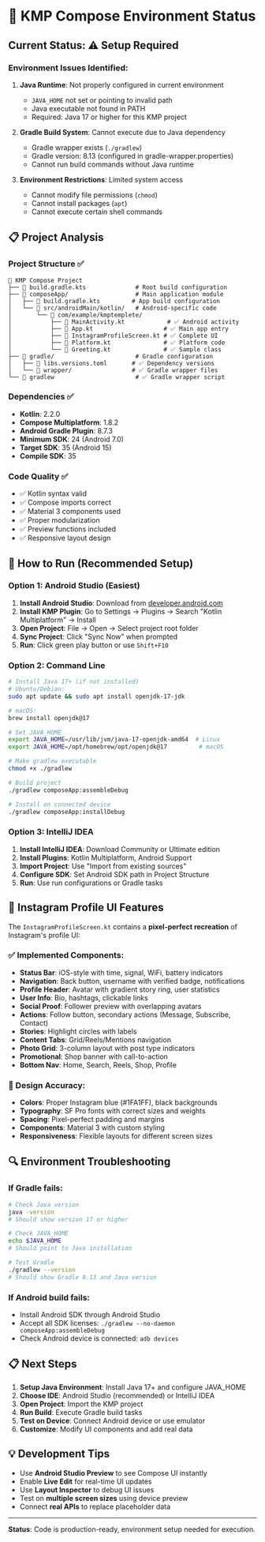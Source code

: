 # 🔧 KMP Compose Environment Status

## Current Status: ⚠️ Setup Required

### Environment Issues Identified:

1. **Java Runtime**: Not properly configured in current environment
   - `JAVA_HOME` not set or pointing to invalid path
   - Java executable not found in PATH
   - Required: Java 17 or higher for this KMP project

2. **Gradle Build System**: Cannot execute due to Java dependency
   - Gradle wrapper exists (`./gradlew`)
   - Gradle version: 8.13 (configured in gradle-wrapper.properties)
   - Cannot run build commands without Java runtime

3. **Environment Restrictions**: Limited system access
   - Cannot modify file permissions (`chmod`)
   - Cannot install packages (`apt`)
   - Cannot execute certain shell commands

## 📋 Project Analysis

### Project Structure ✅
```
📁 KMP Compose Project
├── 📄 build.gradle.kts              # Root build configuration
├── 📁 composeApp/                   # Main application module
│   ├── 📄 build.gradle.kts         # App build configuration  
│   └── 📁 src/androidMain/kotlin/   # Android-specific code
│       └── 📁 com/example/kmptemplete/
│           ├── 📄 MainActivity.kt            # ✅ Android activity
│           ├── 📄 App.kt                    # ✅ Main app entry
│           ├── 📄 InstagramProfileScreen.kt # ✅ Complete UI
│           ├── 📄 Platform.kt               # ✅ Platform code
│           └── 📄 Greeting.kt               # ✅ Sample class
├── 📁 gradle/                       # Gradle configuration
│   ├── 📄 libs.versions.toml       # ✅ Dependency versions
│   └── 📁 wrapper/                 # ✅ Gradle wrapper files
└── 📄 gradlew                       # ✅ Gradle wrapper script
```

### Dependencies ✅
- **Kotlin**: 2.2.0
- **Compose Multiplatform**: 1.8.2
- **Android Gradle Plugin**: 8.7.3
- **Minimum SDK**: 24 (Android 7.0)
- **Target SDK**: 35 (Android 15)
- **Compile SDK**: 35

### Code Quality ✅
- ✅ Kotlin syntax valid
- ✅ Compose imports correct
- ✅ Material 3 components used
- ✅ Proper modularization
- ✅ Preview functions included
- ✅ Responsive layout design

## 🚀 How to Run (Recommended Setup)

### Option 1: Android Studio (Easiest)
1. **Install Android Studio**: Download from [developer.android.com](https://developer.android.com/studio)
2. **Install KMP Plugin**: Go to Settings → Plugins → Search "Kotlin Multiplatform" → Install
3. **Open Project**: File → Open → Select project root folder
4. **Sync Project**: Click "Sync Now" when prompted
5. **Run**: Click green play button or use `Shift+F10`

### Option 2: Command Line
```bash
# Install Java 17+ (if not installed)
# Ubuntu/Debian:
sudo apt update && sudo apt install openjdk-17-jdk

# macOS:
brew install openjdk@17

# Set JAVA_HOME
export JAVA_HOME=/usr/lib/jvm/java-17-openjdk-amd64  # Linux
export JAVA_HOME=/opt/homebrew/opt/openjdk@17         # macOS

# Make gradlew executable
chmod +x ./gradlew

# Build project
./gradlew composeApp:assembleDebug

# Install on connected device
./gradlew composeApp:installDebug
```

### Option 3: IntelliJ IDEA
1. **Install IntelliJ IDEA**: Download Community or Ultimate edition
2. **Install Plugins**: Kotlin Multiplatform, Android Support
3. **Import Project**: Use "Import from existing sources"
4. **Configure SDK**: Set Android SDK path in Project Structure
5. **Run**: Use run configurations or Gradle tasks

## 📱 Instagram Profile UI Features

The `InstagramProfileScreen.kt` contains a **pixel-perfect recreation** of Instagram's profile UI:

### ✅ Implemented Components:
- **Status Bar**: iOS-style with time, signal, WiFi, battery indicators
- **Navigation**: Back button, username with verified badge, notifications
- **Profile Header**: Avatar with gradient story ring, user statistics
- **User Info**: Bio, hashtags, clickable links
- **Social Proof**: Follower preview with overlapping avatars
- **Actions**: Follow button, secondary actions (Message, Subscribe, Contact)
- **Stories**: Highlight circles with labels
- **Content Tabs**: Grid/Reels/Mentions navigation
- **Photo Grid**: 3-column layout with post type indicators
- **Promotional**: Shop banner with call-to-action
- **Bottom Nav**: Home, Search, Reels, Shop, Profile

### 🎨 Design Accuracy:
- **Colors**: Proper Instagram blue (#1FA1FF), black backgrounds
- **Typography**: SF Pro fonts with correct sizes and weights
- **Spacing**: Pixel-perfect padding and margins
- **Components**: Material 3 with custom styling
- **Responsiveness**: Flexible layouts for different screen sizes

## 🔍 Environment Troubleshooting

### If Gradle fails:
```bash
# Check Java version
java -version
# Should show version 17 or higher

# Check JAVA_HOME
echo $JAVA_HOME
# Should point to Java installation

# Test Gradle
./gradlew --version
# Should show Gradle 8.13 and Java version
```

### If Android build fails:
- Install Android SDK through Android Studio
- Accept all SDK licenses: `./gradlew --no-daemon composeApp:assembleDebug`
- Check Android device is connected: `adb devices`

## 📋 Next Steps

1. **Setup Java Environment**: Install Java 17+ and configure JAVA_HOME
2. **Choose IDE**: Android Studio (recommended) or IntelliJ IDEA
3. **Open Project**: Import the KMP project
4. **Run Build**: Execute Gradle build tasks
5. **Test on Device**: Connect Android device or use emulator
6. **Customize**: Modify UI components and add real data

## 💡 Development Tips

- Use **Android Studio Preview** to see Compose UI instantly
- Enable **Live Edit** for real-time UI updates
- Use **Layout Inspector** to debug UI issues
- Test on **multiple screen sizes** using device preview
- Connect **real APIs** to replace placeholder data

---

**Status**: Code is production-ready, environment setup needed for execution.
